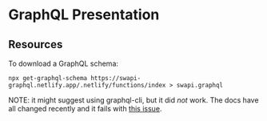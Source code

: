 # GraphQL Presentation

## Resources

To download a GraphQL schema:

```schema
npx get-graphql-schema https://swapi-graphql.netlify.app/.netlify/functions/index > swapi.graphql
```

NOTE: it might suggest using graphql-cli, but it did _not_ work. The docs have
all changed recently and it fails with [this
issue](https://github.com/Urigo/graphql-cli/issues/1807).
